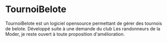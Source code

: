 # TournoiBelote
TournoiBelote est un logiciel opensource permettant de gérer des tournois de belote. Développé suite à une demande du club Les randonneurs de la Moder, je reste ouvert à toute proposition d'amélioration.